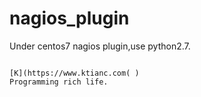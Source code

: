 nagios_plugin
======
Under centos7 nagios plugin,use python2.7.
                                


                                                                                                          [K](https://www.ktianc.com( )                                                                                                   Programming rich life.

